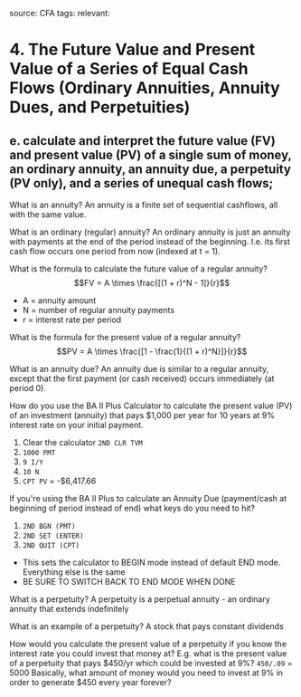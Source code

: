 source: CFA
tags: 
relevant: 

# 4. The Future Value and Present Value of a Series of Equal Cash Flows (Ordinary Annuities, Annuity Dues, and Perpetuities)

## e. calculate and interpret the future value (FV) and present value (PV) of a single sum of money, an ordinary annuity, an annuity due, a perpetuity (PV only), and a series of unequal cash flows;

What is an annuity?
An annuity is a finite set of sequential cashflows, all with the same value.

What is an ordinary (regular) annuity?
An ordinary annuity is just an annuity with payments at the end of the period instead of the beginning. I.e. its first cash flow occurs one period from now (indexed at t = 1).

What is the formula to calculate the future value of a regular annuity?
$$FV = A \times \frac{[(1 + r)^N - 1]}{r}$$
- A = annuity amount
- N = number of regular annuity payments
- r = interest rate per period

What is the formula for the present value of a regular annuity?
$$PV = A \times \frac{[1 - \frac{1}{(1 + r)^N}]}{r}$$

What is an annuity due?
An annuity due is similar to a regular annuity, except that the first payment (or cash received) occurs immediately (at period 0). 

How do you use the BA II Plus Calculator to calculate the present value (PV) of an investment (annuity) that pays $1,000 per year for 10 years at 9% interest rate on your initial payment.
1. Clear the calculator `2ND CLR TVM`
2. `1000 PMT`
3. `9 I/Y`
4. `10 N`
5. `CPT PV` = -$6,417.66

If you're using the BA II Plus to calculate an Annuity Due (payment/cash at beginning of period instead of end) what keys do you need to hit?
1. `2ND BGN (PMT)`
2. `2ND SET (ENTER)`
3. `2ND QUIT (CPT)`
- This sets the calculator to BEGIN mode instead of default END mode. Everything else is the same
- BE SURE TO SWITCH BACK TO END MODE WHEN DONE


What is a perpetuity?
A perpetuity is a perpetual annuity - an ordinary annuity that extends indefinitely

What is an example of a perpetuity?
A stock that pays constant dividends

How would you calculate the present value of a perpetuity if you know the interest rate you could invest that money at? E.g. what is the present value of a perpetuity that pays $450/yr which could be invested at 9%?
`450/.09` = 5000
Basically, what amount of money would you need to invest at 9% in order to generate $450 every year forever?

